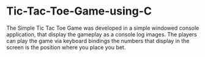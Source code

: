 # Tic-Tac-Toe-Game-using-C
The Simple Tic Tac Toe Game was developed in a simple windowed console application, that display the gameplay as a console log images. The players can play the game via keyboard bindings the numbers that display in the screen is the position where you place you bet.
